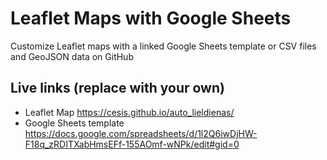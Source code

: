 # Leaflet Maps with Google Sheets
Customize Leaflet maps with a linked Google Sheets template or CSV files and GeoJSON data on GitHub


## Live links (replace with your own)
- Leaflet Map https://cesis.github.io/auto_lieldienas/
- Google Sheets template https://docs.google.com/spreadsheets/d/1l2Q6iwDjHW-F18q_zRDITXabHmsEFf-155AOmf-wNPk/edit#gid=0


